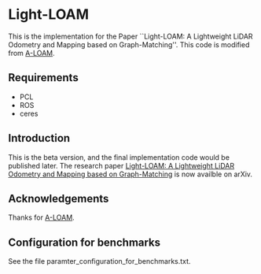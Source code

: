 # Light-LOAM
This is the implementation for the Paper ``Light-LOAM: A Lightweight LiDAR Odometry and Mapping based on Graph-Matching''. This code is modified from [A-LOAM](https://github.com/HKUST-Aerial-Robotics/A-LOAM).

## Requirements
* PCL
* ROS
* ceres

## Introduction
This is the beta version, and the final implementation code would be published later. The research paper [Light-LOAM: A Lightweight LiDAR Odometry and Mapping based on Graph-Matching](https://arxiv.org/abs/2310.04162) is now availble on arXiv.


## Acknowledgements
Thanks for [A-LOAM](https://github.com/HKUST-Aerial-Robotics/A-LOAM).

## Configuration for benchmarks
See the file paramter_configuration_for_benchmarks.txt.
